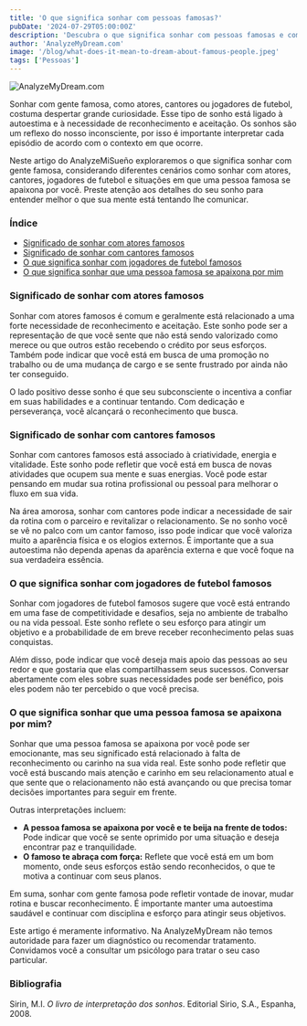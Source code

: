 ```yaml
---
title: 'O que significa sonhar com pessoas famosas?'
pubDate: '2024-07-29T05:00:00Z'
description: 'Descubra o que significa sonhar com pessoas famosas e como esses sonhos podem refletir seus desejos de reconhecimento, criatividade e muito mais.'
author: 'AnalyzeMyDream.com'
image: '/blog/what-does-it-mean-to-dream-about-famous-people.jpeg'
tags: ['Pessoas']
---
```


![AnalyzeMyDream.com](/blog/what-does-it-mean-to-dream-about-famous-people.jpeg)

Sonhar com gente famosa, como atores, cantores ou jogadores de futebol, costuma despertar grande curiosidade. Esse tipo de sonho está ligado à autoestima e à necessidade de reconhecimento e aceitação. Os sonhos são um reflexo do nosso inconsciente, por isso é importante interpretar cada episódio de acordo com o contexto em que ocorre.

Neste artigo do AnalyzeMiSueño exploraremos o que significa sonhar com gente famosa, considerando diferentes cenários como sonhar com atores, cantores, jogadores de futebol e situações em que uma pessoa famosa se apaixona por você. Preste atenção aos detalhes do seu sonho para entender melhor o que sua mente está tentando lhe comunicar.

### Índice

- [Significado de sonhar com atores famosos](#significado-de-sonhar-com-atores-famosos)
- [Significado de sonhar com cantores famosos](#significado-de-sonhar-com-cantores-famosos)
- [O que significa sonhar com jogadores de futebol famosos](#o-que-significa-sonhar-com-jogadores-de-futebolistas-famosos)
- [O que significa sonhar que uma pessoa famosa se apaixona por mim](#o-que-significa-sonhar-que-uma-pessoa-famosa-se-apaixona-por-mim)

### Significado de sonhar com atores famosos

Sonhar com atores famosos é comum e geralmente está relacionado a uma forte necessidade de reconhecimento e aceitação. Este sonho pode ser a representação de que você sente que não está sendo valorizado como merece ou que outros estão recebendo o crédito por seus esforços. Também pode indicar que você está em busca de uma promoção no trabalho ou de uma mudança de cargo e se sente frustrado por ainda não ter conseguido.

O lado positivo desse sonho é que seu subconsciente o incentiva a confiar em suas habilidades e a continuar tentando. Com dedicação e perseverança, você alcançará o reconhecimento que busca. 

### Significado de sonhar com cantores famosos

Sonhar com cantores famosos está associado à criatividade, energia e vitalidade. Este sonho pode refletir que você está em busca de novas atividades que ocupem sua mente e suas energias. Você pode estar pensando em mudar sua rotina profissional ou pessoal para melhorar o fluxo em sua vida.

Na área amorosa, sonhar com cantores pode indicar a necessidade de sair da rotina com o parceiro e revitalizar o relacionamento. Se no sonho você se vê no palco com um cantor famoso, isso pode indicar que você valoriza muito a aparência física e os elogios externos. É importante que a sua autoestima não dependa apenas da aparência externa e que você foque na sua verdadeira essência.

### O que significa sonhar com jogadores de futebol famosos

Sonhar com jogadores de futebol famosos sugere que você está entrando em uma fase de competitividade e desafios, seja no ambiente de trabalho ou na vida pessoal. Este sonho reflete o seu esforço para atingir um objetivo e a probabilidade de em breve receber reconhecimento pelas suas conquistas.

Além disso, pode indicar que você deseja mais apoio das pessoas ao seu redor e que gostaria que elas compartilhassem seus sucessos. Conversar abertamente com eles sobre suas necessidades pode ser benéfico, pois eles podem não ter percebido o que você precisa.

### O que significa sonhar que uma pessoa famosa se apaixona por mim?

Sonhar que uma pessoa famosa se apaixona por você pode ser emocionante, mas seu significado está relacionado à falta de reconhecimento ou carinho na sua vida real. Este sonho pode refletir que você está buscando mais atenção e carinho em seu relacionamento atual e que sente que o relacionamento não está avançando ou que precisa tomar decisões importantes para seguir em frente.

Outras interpretações incluem:
- **A pessoa famosa se apaixona por você e te beija na frente de todos:** Pode indicar que você se sente oprimido por uma situação e deseja encontrar paz e tranquilidade.
- **O famoso te abraça com força:** Reflete que você está em um bom momento, onde seus esforços estão sendo reconhecidos, o que te motiva a continuar com seus planos.

Em suma, sonhar com gente famosa pode refletir vontade de inovar, mudar rotina e buscar reconhecimento. É importante manter uma autoestima saudável e continuar com disciplina e esforço para atingir seus objetivos.

Este artigo é meramente informativo. Na AnalyzeMyDream não temos autoridade para fazer um diagnóstico ou recomendar tratamento. Convidamos você a consultar um psicólogo para tratar o seu caso particular.

### Bibliografia

Sirin, M.I. *O livro de interpretação dos sonhos*. Editorial Sirio, S.A., Espanha, 2008.